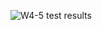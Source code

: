 ![W4-5 test results](https://github.com/Onsbohh/W4-5-week-assignment/assets/104371139/fee5d0e7-ca1c-48f5-bff8-0ecabb3639b4)
